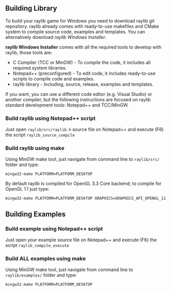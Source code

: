 ## Building Library

To build your raylib game for Windows you need to download raylib git repository. raylib already comes with ready-to-use makefiles and CMake system to compile source code, examples and templates. You can alternatively download *raylib Windows Installer*.

**raylib Windows Installer** comes with all the required tools to develop with raylib, those tools are:
 * C Compiler (TCC or MinGW) - To compile the code, it includes all required system libraries.
 * Notepad++ (preconfigured) - To edit code, it includes ready-to-use scripts to compile code and examples.
 * raylib library - Including, source, release, examples and templates.

If you want, you can use a different code editor (e.g. Visual Studio) or another compiler, but the following instructions are focused on raylib standard development tools: Notepad++ and TCC/MinGW.

### Build raylib using Notepad++ script

Just open `raylib/src/raylib.h` source file on Notepad++ and execute (F6) the script `raylib_source_compile`

### Build raylib using make

Using MinGW make tool, just navigate from command line to `raylib/src/` folder and type:

    mingw32-make PLATFORM=PLATFORM_DESKTOP

By default raylib is compiled for OpenGL 3.3 Core backend; to compile for OpenGL 1.1 just type:

    mingw32-make PLATFORM=PLATFORM_DESKTOP GRAPHICS=GRAPHICS_API_OPENGL_11

## Building Examples

### Build example using Notepad++ script

Just open your example source file on Notepad++ and execute (F6) the script `raylib_compile_execute`

### Build ALL examples using make

Using MinGW make tool, just navigate from command line to `raylib/examples/` folder and type:

    mingw32-make PLATFORM=PLATFORM_DESKTOP